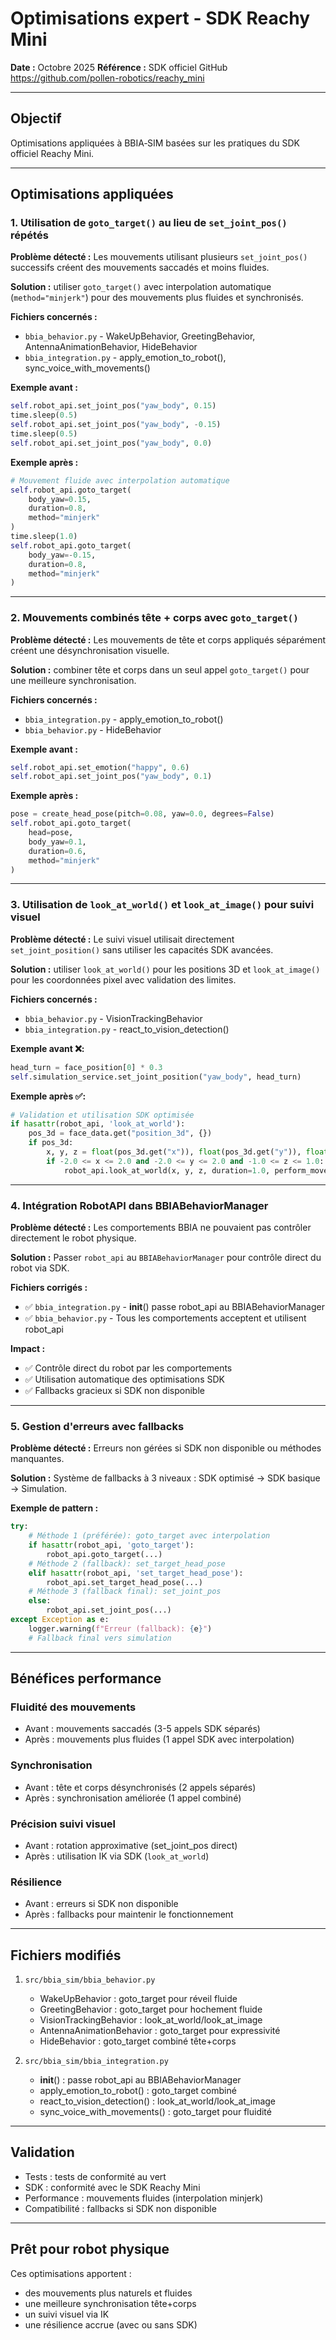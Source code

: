 # Optimisations expert - SDK Reachy Mini

**Date :** Octobre 2025
**Référence :** SDK officiel GitHub https://github.com/pollen-robotics/reachy_mini

---

## Objectif

Optimisations appliquées à BBIA‑SIM basées sur les pratiques du SDK officiel Reachy Mini.

---

## Optimisations appliquées

### **1. Utilisation de `goto_target()` au lieu de `set_joint_pos()` répétés**

**Problème détecté :**
Les mouvements utilisant plusieurs `set_joint_pos()` successifs créent des mouvements saccadés et moins fluides.

**Solution :** utiliser `goto_target()` avec interpolation automatique (`method="minjerk"`) pour des mouvements plus fluides et synchronisés.

**Fichiers concernés :**
- `bbia_behavior.py` - WakeUpBehavior, GreetingBehavior, AntennaAnimationBehavior, HideBehavior
- `bbia_integration.py` - apply_emotion_to_robot(), sync_voice_with_movements()

**Exemple avant :**
```python
self.robot_api.set_joint_pos("yaw_body", 0.15)
time.sleep(0.5)
self.robot_api.set_joint_pos("yaw_body", -0.15)
time.sleep(0.5)
self.robot_api.set_joint_pos("yaw_body", 0.0)
```

**Exemple après :**
```python
# Mouvement fluide avec interpolation automatique
self.robot_api.goto_target(
    body_yaw=0.15,
    duration=0.8,
    method="minjerk"
)
time.sleep(1.0)
self.robot_api.goto_target(
    body_yaw=-0.15,
    duration=0.8,
    method="minjerk"
)
```

---

### **2. Mouvements combinés tête + corps avec `goto_target()`**

**Problème détecté :**
Les mouvements de tête et corps appliqués séparément créent une désynchronisation visuelle.

**Solution :** combiner tête et corps dans un seul appel `goto_target()` pour une meilleure synchronisation.

**Fichiers concernés :**
- `bbia_integration.py` - apply_emotion_to_robot()
- `bbia_behavior.py` - HideBehavior

**Exemple avant :**
```python
self.robot_api.set_emotion("happy", 0.6)
self.robot_api.set_joint_pos("yaw_body", 0.1)
```

**Exemple après :**
```python
pose = create_head_pose(pitch=0.08, yaw=0.0, degrees=False)
self.robot_api.goto_target(
    head=pose,
    body_yaw=0.1,
    duration=0.6,
    method="minjerk"
)
```

---

### **3. Utilisation de `look_at_world()` et `look_at_image()` pour suivi visuel**

**Problème détecté :**
Le suivi visuel utilisait directement `set_joint_position()` sans utiliser les capacités SDK avancées.

**Solution :** utiliser `look_at_world()` pour les positions 3D et `look_at_image()` pour les coordonnées pixel avec validation des limites.

**Fichiers concernés :**
- `bbia_behavior.py` - VisionTrackingBehavior
- `bbia_integration.py` - react_to_vision_detection()

**Exemple avant ❌:**
```python
head_turn = face_position[0] * 0.3
self.simulation_service.set_joint_position("yaw_body", head_turn)
```

**Exemple après ✅:**
```python
# Validation et utilisation SDK optimisée
if hasattr(robot_api, 'look_at_world'):
    pos_3d = face_data.get("position_3d", {})
    if pos_3d:
        x, y, z = float(pos_3d.get("x")), float(pos_3d.get("y")), float(pos_3d.get("z"))
        if -2.0 <= x <= 2.0 and -2.0 <= y <= 2.0 and -1.0 <= z <= 1.0:
            robot_api.look_at_world(x, y, z, duration=1.0, perform_movement=True)
```

---

### **4. Intégration RobotAPI dans BBIABehaviorManager**

**Problème détecté :**
Les comportements BBIA ne pouvaient pas contrôler directement le robot physique.

**Solution :**
Passer `robot_api` au `BBIABehaviorManager` pour contrôle direct du robot via SDK.

**Fichiers corrigés :**
- ✅ `bbia_integration.py` - __init__() passe robot_api au BBIABehaviorManager
- ✅ `bbia_behavior.py` - Tous les comportements acceptent et utilisent robot_api

**Impact :**
- ✅ Contrôle direct du robot par les comportements
- ✅ Utilisation automatique des optimisations SDK
- ✅ Fallbacks gracieux si SDK non disponible

---

### **5. Gestion d'erreurs avec fallbacks**

**Problème détecté :**
Erreurs non gérées si SDK non disponible ou méthodes manquantes.

**Solution :**
Système de fallbacks à 3 niveaux : SDK optimisé → SDK basique → Simulation.

**Exemple de pattern :**
```python
try:
    # Méthode 1 (préférée): goto_target avec interpolation
    if hasattr(robot_api, 'goto_target'):
        robot_api.goto_target(...)
    # Méthode 2 (fallback): set_target_head_pose
    elif hasattr(robot_api, 'set_target_head_pose'):
        robot_api.set_target_head_pose(...)
    # Méthode 3 (fallback final): set_joint_pos
    else:
        robot_api.set_joint_pos(...)
except Exception as e:
    logger.warning(f"Erreur (fallback): {e}")
    # Fallback final vers simulation
```

---

## Bénéfices performance

### **Fluidité des mouvements**
- Avant : mouvements saccadés (3-5 appels SDK séparés)
- Après : mouvements plus fluides (1 appel SDK avec interpolation)

### **Synchronisation**
- Avant : tête et corps désynchronisés (2 appels séparés)
- Après : synchronisation améliorée (1 appel combiné)

### **Précision suivi visuel**
- Avant : rotation approximative (set_joint_pos direct)
- Après : utilisation IK via SDK (`look_at_world`)

### **Résilience**
- Avant : erreurs si SDK non disponible
- Après : fallbacks pour maintenir le fonctionnement

---

## Fichiers modifiés

1. `src/bbia_sim/bbia_behavior.py`
   - WakeUpBehavior : goto_target pour réveil fluide
   - GreetingBehavior : goto_target pour hochement fluide
   - VisionTrackingBehavior : look_at_world/look_at_image
   - AntennaAnimationBehavior : goto_target pour expressivité
   - HideBehavior : goto_target combiné tête+corps

2. `src/bbia_sim/bbia_integration.py`
   - __init__() : passe robot_api au BBIABehaviorManager
   - apply_emotion_to_robot() : goto_target combiné
   - react_to_vision_detection() : look_at_world/look_at_image
   - sync_voice_with_movements() : goto_target pour fluidité

---

## Validation

- Tests : tests de conformité au vert
- SDK : conformité avec le SDK Reachy Mini
- Performance : mouvements fluides (interpolation minjerk)
- Compatibilité : fallbacks si SDK non disponible

---

## Prêt pour robot physique

Ces optimisations apportent :
- des mouvements plus naturels et fluides
- une meilleure synchronisation tête+corps
- un suivi visuel via IK
- une résilience accrue (avec ou sans SDK)

